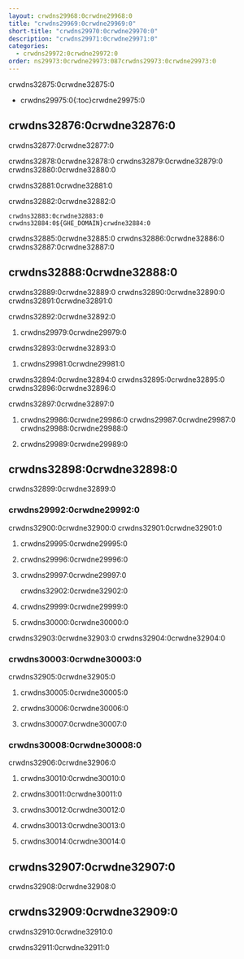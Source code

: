```yaml
---
layout: crwdns29968:0crwdne29968:0
title: "crwdns29969:0crwdne29969:0"
short-title: "crwdns29970:0crwdne29970:0"
description: "crwdns29971:0crwdne29971:0"
categories:
  - crwdns29972:0crwdne29972:0
order: ns29973:0crwdne29973:087crwdns29973:0crwdne29973:0
---
```

crwdns32875:0crwdne32875:0

* crwdns29975:0{:toc}crwdne29975:0

## crwdns32876:0crwdne32876:0

crwdns32877:0crwdne32877:0

crwdns32878:0crwdne32878:0 crwdns32879:0crwdne32879:0 crwdns32880:0crwdne32880:0

crwdns32881:0crwdne32881:0

crwdns32882:0crwdne32882:0

    crwdns32883:0crwdne32883:0
    crwdns32884:0${GHE_DOMAIN}crwdne32884:0
    

crwdns32885:0crwdne32885:0 crwdns32886:0crwdne32886:0 crwdns32887:0crwdne32887:0

## crwdns32888:0crwdne32888:0

crwdns32889:0crwdne32889:0 crwdns32890:0crwdne32890:0 crwdns32891:0crwdne32891:0

crwdns32892:0crwdne32892:0

1. crwdns29979:0crwdne29979:0

crwdns32893:0crwdne32893:0

1. crwdns29981:0crwdne29981:0

crwdns32894:0crwdne32894:0 crwdns32895:0crwdne32895:0 crwdns32896:0crwdne32896:0

crwdns32897:0crwdne32897:0

1. crwdns29986:0crwdne29986:0 crwdns29987:0crwdne29987:0 crwdns29988:0crwdne29988:0

2. crwdns29989:0crwdne29989:0

## crwdns32898:0crwdne32898:0

crwdns32899:0crwdne32899:0

### crwdns29992:0crwdne29992:0

crwdns32900:0crwdne32900:0 crwdns32901:0crwdne32901:0

1. crwdns29995:0crwdne29995:0

2. crwdns29996:0crwdne29996:0

3. crwdns29997:0crwdne29997:0

    crwdns32902:0crwdne32902:0
    

1. crwdns29999:0crwdne29999:0

2. crwdns30000:0crwdne30000:0

crwdns32903:0crwdne32903:0 crwdns32904:0crwdne32904:0

### crwdns30003:0crwdne30003:0

crwdns32905:0crwdne32905:0

1. crwdns30005:0crwdne30005:0

2. crwdns30006:0crwdne30006:0

3. crwdns30007:0crwdne30007:0

### crwdns30008:0crwdne30008:0

crwdns32906:0crwdne32906:0

1. crwdns30010:0crwdne30010:0

2. crwdns30011:0crwdne30011:0

3. crwdns30012:0crwdne30012:0

4. crwdns30013:0crwdne30013:0

5. crwdns30014:0crwdne30014:0

## crwdns32907:0crwdne32907:0

crwdns32908:0crwdne32908:0

## crwdns32909:0crwdne32909:0

crwdns32910:0crwdne32910:0

crwdns32911:0crwdne32911:0
